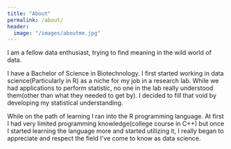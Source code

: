 ```yaml
---
title: "About"
permalink: /about/
header:
  image: "/images/aboutme.jpg"
---
```


I am a fellow data enthusiast, trying to find meaning in the wild world of data.

I have a Bachelor of Science in Biotechnology. I first started working in data science(Particularly in R) as a niche for my job in a research lab. While we had applications to perform statistic, no one in the lab really understood them(other than what they needed to get by). I decided to fill that void by developing my statistical understanding.


While on the path of learning I ran into the R programming language. At first I had very limited programming knowledge(college course in C++) but once I started learning the language more and started utilizing it, I really began to appreciate and respect the field I've come to know as data science.
